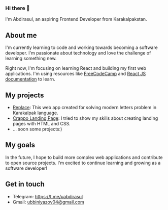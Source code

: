 ### Hi there 👋

I'm Abdirasul, an aspiring Frontend Developer from Karakalpakstan.

## About me

I'm currently learning to code and working towards becoming a software developer. I'm passionate about technology and love the challenge of learning something new.

Right now, I'm focusing on learning React and building my first web applications. I'm using resources like [FreeCodeCamp](https://www.freecodecamp.org/) and [React JS documentation](https://react.dev/) to learn.

## My projects

- [Replace](https://github.com/uabdirasul/replace): This web app created for solving modern letters problem in Karakalpak language.
- [Crappo Landing Page](https://github.com/uabdirasul/Crappo): I tried to show my skills about creating landing pages with HTML and CSS.
- ... soon some projects:)

## My goals

In the future, I hope to build more complex web applications and contribute to open source projects. I'm excited to continue learning and growing as a software developer!

## Get in touch

- Telegram: https://t.me/uabdirasul
- Gmail: ubbiniyazov04@gmail.com
